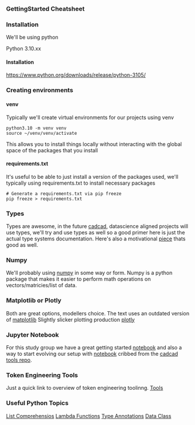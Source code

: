 ### GettingStarted Cheatsheet 

### Installation
We'll be using python

Python 3.10.xx

#### Installation
 https://www.python.org/downloads/release/python-3105/

### Creating environments

#### venv
Typically we'll create virtual environments for our projects using venv
```
python3.10 -m venv venv
source ~/venv/venv/activate
```
This allows you to install things locally without interacting with the global space of the packages that you install

#### requirements.txt
It's useful to be able to just install a version of the packages used, we'll typically using requirements.txt to install necessary packages
```
# Generate a requirements.txt via pip freeze
pip freeze > requirements.txt
```

### Types
Types are awesome, in the future [cadcad](https://cadcad.org), datascience aligned projects will use types, we'll try and use types as well
so a good primer here is just the actual type systems documentation. Here's also a motivational [piece](https://hackernoon.com/type-annotation-in-python) thats good as well.

### Numpy
We'll probably using [numpy](https://numpy.org/) in some way or form. Numpy is a python package that makes it easier to perform 
math operations on vectors/matricies/list of data. 

### Matplotlib or Plotly
Both are great options, modellers choice. 
The text uses an outdated version of [matplotlib](https://matplotlib.org/)
Slightly slicker plotting production [plotly](https://github.com/plotly/plotly.py)

### Jupyter Notebook
For this study group we have a great getting started [notebook](../templates/python/simple.ipynb)
and also a way to start evolving our setup with [notebook](../templates/cadcad_tools/mpp_example.ipynb) cribbed from 
the [cadcad tools repo](https://github.com/cadCAD-org/cadCAD-tools).

### Token Engineering Tools
Just a quick link to overview of token engineering toolinng. 
[Tools](https://github.com/TokenEngineeringCommunity/summary-of-tools)

### Useful Python Topics
[List Comprehensios](https://www.learnpython.org/en/List_Comprehensions)
[Lambda Functions](https://www.learnpython.org/en/Lambda_functions)
[Type Annotations](https://docs.python.org/3/library/typing.html)
[Data Class](https://realpython.com/python-data-classes/#basic-data-classes)


